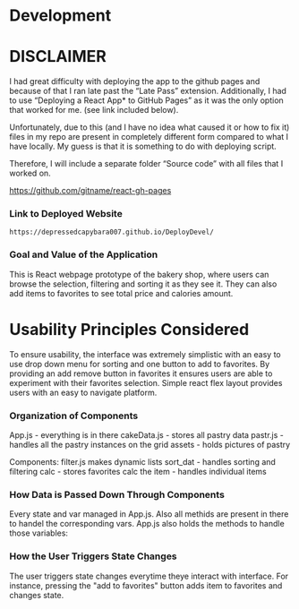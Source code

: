 # Development
# DISCLAIMER 

I had great difficulty with deploying the app to the github pages and because of that I ran late past the “Late Pass” extension. Additionally, I had to use “Deploying a React App* to GitHub Pages” as it was the only option that worked for me. (see link included below).

Unfortunately, due to this (and I have no idea what caused it or how to fix it) files in my repo are present in completely different form compared to what I have locally. My guess is that it is something to do with deploying script.

Therefore, I will include a separate folder “Source code” with all files that I worked on.

https://github.com/gitname/react-gh-pages



### Link to Deployed Website

`https://depressedcapybara007.github.io/DeployDevel/`


### Goal and Value of the Application

This is React webpage prototype of the bakery shop, where users can browse the selection, filtering and sorting it as they see it. They can also add items to favorites to see total price and calories amount.

# Usability Principles Considered

To ensure usability, the interface was extremely simplistic with an easy to use drop down menu for sorting and one button to add to favorites.
By providing an add remove button in favorites it ensures users are able to experiment with their favorites selection.
Simple react flex layout provides users with an easy to navigate platform.

### Organization of Components

App.js - everything is in there
cakeData.js - stores all pastry data
pastr.js - handles all the pastry instances on the grid
assets - holds pictures of pastry

Components:
filter.js makes dynamic lists
sort_dat - handles sorting and filtering
calc - stores favorites
calc the item - handles individual items

### How Data is Passed Down Through Components
Every state and var managed in App.js. Also all methids are present in there to handel the corresponding vars. App.js also holds the methods to handle those variables:

### How the User Triggers State Changes
The user triggers state changes everytime theye interact with interface. For instance, pressing the "add to favorites" button adds item to favorites and changes state.
